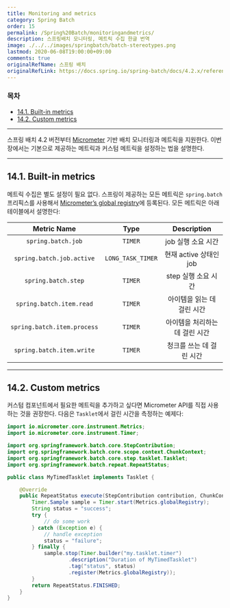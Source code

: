 ```yaml
---
title: Monitoring and metrics
category: Spring Batch
order: 15
permalink: /Spring%20Batch/monitoringandmetrics/
description: 스프링배치 모니터링, 메트릭 수집 한글 번역
image: ./../../images/springbatch/batch-stereotypes.png
lastmod: 2020-06-08T19:00:00+09:00
comments: true
originalRefName: 스프링 배치
originalRefLink: https://docs.spring.io/spring-batch/docs/4.2.x/reference/html/index-single.html#monitoring-and-metrics
---
```


### 목차

- [14.1. Built-in metrics](#141-built-in-metrics)
- [14.2. Custom metrics](#142-custom-metrics)

---

스프링 배치 4.2 버전부터 [Micrometer](https://micrometer.io/) 기반
배치 모니터링과 메트릭을 지원한다.
이번 장에서는 기본으로 제공하는 메트릭과 커스텀 메트릭을 설정하는 법을 설명한다.

---

## 14.1. Built-in metrics

메트릭 수집은 별도 설정이 필요 없다.
스프링이 제공하는 모든 메트릭은 `spring.batch` 프리픽스를 사용해서
[Micrometer’s global registry](https://micrometer.io/docs/concepts#_global_registry)에
등록된다. 
모든 메트릭은 아래 테이블에서 설명한다:

|Metric Name|Type|Description|
|:-----------------:	|:-------------:	|:-------------:	|
|`spring.batch.job`|`TIMER`|job 실행 소요 시간|
|`spring.batch.job.active`|`LONG_TASK_TIMER`|현재 active 상태인 job|
|`spring.batch.step`|`TIMER`|step 실행 소요 시간|
|`spring.batch.item.read`|`TIMER`|아이템을 읽는 데 걸린 시간|
|`spring.batch.item.process`|`TIMER`|아이템을 처리하는 데 걸린 시간|
|`spring.batch.item.write`|`TIMER`|청크를 쓰는 데 걸린 시간|

---

## 14.2. Custom metrics

커스텀 컴포넌트에서 필요한 메트릭을 추가하고 싶다면
Micrometer API를 직접 사용하는 것을 권장한다.
다음은 `Tasklet`에서 걸린 시간을 측정하는 예제다:

```java
import io.micrometer.core.instrument.Metrics;
import io.micrometer.core.instrument.Timer;

import org.springframework.batch.core.StepContribution;
import org.springframework.batch.core.scope.context.ChunkContext;
import org.springframework.batch.core.step.tasklet.Tasklet;
import org.springframework.batch.repeat.RepeatStatus;

public class MyTimedTasklet implements Tasklet {

	@Override
	public RepeatStatus execute(StepContribution contribution, ChunkContext chunkContext) {
		Timer.Sample sample = Timer.start(Metrics.globalRegistry);
		String status = "success";
		try {
			// do some work
		} catch (Exception e) {
			// handle exception
			status = "failure";
		} finally {
			sample.stop(Timer.builder("my.tasklet.timer")
					.description("Duration of MyTimedTasklet")
					.tag("status", status)
					.register(Metrics.globalRegistry));
		}
		return RepeatStatus.FINISHED;
	}
}
```
